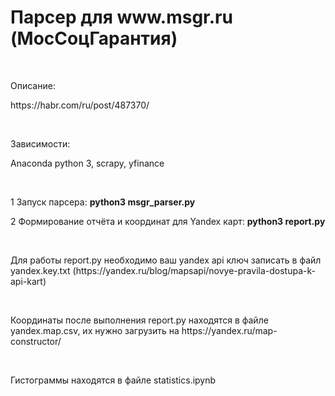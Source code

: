 <h1>Парсер для www.msgr.ru (МосСоцГарантия)</h1>
<p>&nbsp;</p>
<p>Описание:</p>
<p>https://habr.com/ru/post/487370/</p>
<p>&nbsp;</p>
<p>Зависимости:</p>
<p>Anaconda python 3, scrapy, yfinance</p>
<p>&nbsp;</p>
<p>1 Запуск парсера: <b>python3 msgr_parser.py</b></p>
<p>2 Формирование отчёта и координат для Yandex карт: <b>python3 report.py</b></p>
<p>&nbsp;</p>
<p>Для работы report.py необходимо ваш yandex api ключ записать в файл yandex.key.txt (https://yandex.ru/blog/mapsapi/novye-pravila-dostupa-k-api-kart)</p>
<p>&nbsp;</p>
<p>Координаты после выполнения report.py находятся в файле yandex.map.csv, их нужно загрузить на https://yandex.ru/map-constructor/</p>
<p>&nbsp;</p>
<p>Гистограммы находятся в файле statistics.ipynb</p>
<p>&nbsp;</p>


